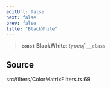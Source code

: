 ```yaml
---
editUrl: false
next: false
prev: false
title: "BlackWhite"
---
```


> **`const`** **BlackWhite**: *typeof* `__class`

## Source

src/filters/ColorMatrixFilters.ts:69
